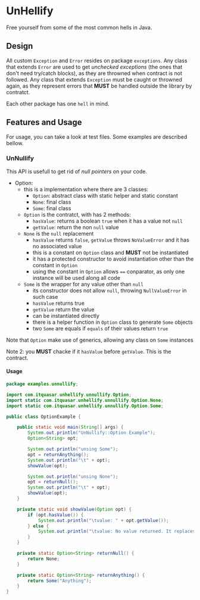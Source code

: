 UnHellify
=========

Free yourself from some of the most common hells in Java.


Design
------

All custom `Exception` and `Error` resides on package `exceptions`. Any class that extends `Error` are used to get _unchecked exceptions_ (the ones that don't need try/catch blocks), as they are throwned when contract is not followed. Any class that extends `Exception` must be caught or throwned again, as they represent errors that **MUST** be handled outside the library by contratct.

Each other package has one `hell` in mind.

Features and Usage
------------------

For usage, you can take a look at test files. Some examples are described bellow.


### UnNullify

This API is usefull to get rid of _null pointers_ on your code.

- Option:
	+ this is a implementation where there are 3 classes:
		* `Option`: abstract class with static helper and static constant
		* `None`: final class
		* `Some`: final class
	+ `Option` is the contratct, with has 2 methods:
		* `hasValue`: returns a boolean `true` when it has a value not `null`
		* `getValue`: return the non `null` value
	+ `None` is the `null` replacement
		* `hasValue` returns `false`, `getValue` throws `NoValueError` and it has no associated value
		* this is a constant on `Option` class and **MUST** not be instantiated
		* it has a protected constructor to avoid instantiation other than the constant in `Option`
		* using the constant in `Option` allows `==` conparator, as only one instance will be used along all code
	+ `Some` is the wrapper for any value other than `null`
		* its constructor does not allow `null`, throwing `NullValueError` in such case
		* `hasValue` returns true
		* `getValue` return the value
		* can be instantiated directly
		* there is a helper function in `Option` class to generate `Some` objects
		* two `Some` are equals if `equals` of their values return `true`

Note that `Option` make use of generics, allowing any class on `Some` instances

Note 2: you **MUST** chacke if it `hasValue` before `getValue`. This is the contract.

#### Usage

```java
package examples.unnullify;

import com.itquasar.unhellify.unnullify.Option;
import static com.itquasar.unhellify.unnullify.Option.None;
import static com.itquasar.unhellify.unnullify.Option.Some;

public class OptionExample {

    public static void main(String[] args) {
        System.out.println("UnNullify::Option Example");
        Option<String> opt;

        System.out.println("unsing Some");
        opt = returnAnything();
        System.out.println("\t" + opt);
        showValue(opt);

        System.out.println("unsing None");
        opt = returnNull();
        System.out.println("\t" + opt);
        showValue(opt);
    }

    private static void showValue(Option opt) {
        if (opt.hasValue()) {
            System.out.println("\tvalue: " + opt.getValue());
        } else {
            System.out.println("\tvalue: No value returned. It replaces null");
        }
    }

    private static Option<String> returnNull() {
        return None;
    }

    private static Option<String> returnAnything() {
        return Some("Anything");
    }
}
```
